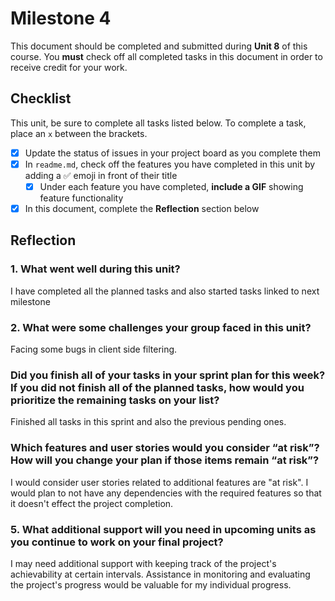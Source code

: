 # Milestone 4

This document should be completed and submitted during **Unit 8** of this course. You **must** check off all completed tasks in this document in order to receive credit for your work.

## Checklist

This unit, be sure to complete all tasks listed below. To complete a task, place an `x` between the brackets.

- [x] Update the status of issues in your project board as you complete them
- [x] In `readme.md`, check off the features you have completed in this unit by adding a ✅ emoji in front of their title
  - [x] Under each feature you have completed, **include a GIF** showing feature functionality
- [x] In this document, complete the **Reflection** section below

## Reflection

### 1. What went well during this unit?

I have completed all the planned tasks and also started tasks linked to next milestone

### 2. What were some challenges your group faced in this unit?

Facing some bugs in client side filtering.

### Did you finish all of your tasks in your sprint plan for this week? If you did not finish all of the planned tasks, how would you prioritize the remaining tasks on your list?

Finished all tasks in this sprint and also the previous pending ones.

### Which features and user stories would you consider “at risk”? How will you change your plan if those items remain “at risk”?

I would consider user stories related to additional features are "at risk". I would plan to not have any dependencies with the required features so that it doesn't effect the project completion.

### 5. What additional support will you need in upcoming units as you continue to work on your final project?

I may need additional support with keeping track of the project's achievability at certain intervals. Assistance in monitoring and evaluating the project's progress would be valuable for my individual progress.
